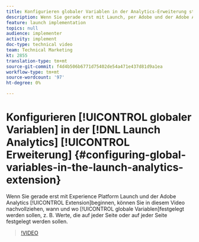 ```yaml
---
title: Konfigurieren globaler Variablen in der Analytics-Erweiterung starten
description: Wenn Sie gerade erst mit Launch, per Adobe und der Adobe Analytics-Erweiterung beginnen, hilft Ihnen dieses Video, zu verstehen, wann und wo globale Variablen festgelegt werden, d.h. Werte, die Sie auf jeder Seite oder jedem Klick festlegen möchten.
feature: launch implementation
topics: null
audience: implementer
activity: implement
doc-type: technical video
team: Technical Marketing
kt: 2855
translation-type: tm+mt
source-git-commit: f4d4b506b6771d75402de54a471e437d81d9a1ea
workflow-type: tm+mt
source-wordcount: '97'
ht-degree: 0%

---
```



# Konfigurieren [!UICONTROL globaler Variablen] in der [!DNL Launch Analytics] [!UICONTROL Erweiterung] {#configuring-global-variables-in-the-launch-analytics-extension}

Wenn Sie gerade erst mit Experience Platform Launch und der Adobe Analytics [!UICONTROL Extension]beginnen, können Sie in diesem Video nachvollziehen, wann und wo [!UICONTROL globale Variablen]festgelegt werden sollen, z. B. Werte, die auf jeder Seite oder auf jeder Seite festgelegt werden sollen.

>[!VIDEO](https://video.tv.adobe.com/v/27181/?quality=9)
